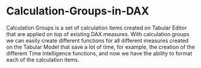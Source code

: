 # Calculation-Groups-in-DAX

Calculation Groups is a set of calculation items created on Tabular Editor that are applied on top of existing DAX measures. 
With calculation groups we can easily create different functions for all different measures created on the Tabular Model that save a lot of time, for example, the creation of the different Time Intelligence functions, and now we have the ability to format each of the calculation items.  


